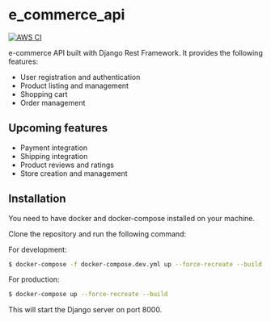 # e_commerce_api

[![AWS CI](https://github.com/struckchure/e_commerce_api/actions/workflows/aws-prod.yml/badge.svg)](https://github.com/struckchure/e_commerce_api/actions/workflows/aws-prod.yml)

e-commerce API built with Django Rest Framework. It provides the following features:

- User registration and authentication
- Product listing and management
- Shopping cart
- Order management

## Upcoming features

- Payment integration
- Shipping integration
- Product reviews and ratings
- Store creation and management

## Installation

You need to have docker and docker-compose installed on your machine.

Clone the repository and run the following command:

For development:

```bash
$ docker-compose -f docker-compose.dev.yml up --force-recreate --build
```

For production:

```bash
$ docker-compose up --force-recreate --build
```

This will start the Django server on port 8000.
